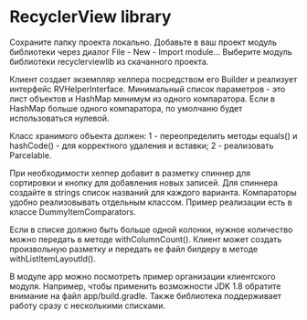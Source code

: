 # RecyclerView library
Сохраните папку проекта локально. Добавьте в ваш проект модуль библиотеки через диалог File - New - Import module...
Выберите модуль библиотеки recyclerviewlib из скачанного проекта.

Клиент создает экземпляр хелпера посредством его Builder и реализует интерфейс RVHelperInterface.
Минимальный список параметров - это лист объектов и HashMap минимум из одного компаратора.
Если в HashMap больше одного компаратора, по умолчаню будет использоваться нулевой.

Класс хранимого объекта должен:
1 - переопределить методы equals() и hashCode() - для корректного удаления и вставки;
2 - реализовать Parcelable.

При необходимости хелпер добавит в разметку спиннер для сортировки и кнопку для добавления новых записей.
Для спиннера создайте в strings список названий для каждого варианта.
Компараторы удобно реализовывать отдельным классом. Пример реализации есть в классе DummyItemComparators.

Если в списке должно быть больше одной колонки, нужное количество можно передать в методе withColumnCount().
Клиент может создать произвольную разметку и передать ее файл билдеру в методе withListItemLayoutId().

В модуле app можно посмотреть пример организации клиентского модуля.
Например, чтобы применить возможности JDK 1.8 обратите внимание на файл app/build.gradle.
Также библиотека поддерживает работу сразу с несколькими списками.
